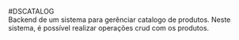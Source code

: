 #DSCATALOG  
Backend de um sistema para gerênciar catalogo de produtos. Neste sistema, é possível realizar operações crud com os produtos.
